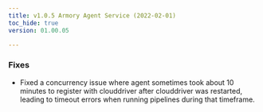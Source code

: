 ```yaml
---
title: v1.0.5 Armory Agent Service (2022-02-01)
toc_hide: true
version: 01.00.05

---
```


### Fixes
* Fixed a concurrency issue where agent sometimes took about 10 minutes to register with clouddriver after clouddriver was restarted, leading to timeout errors when running pipelines during that timeframe.
